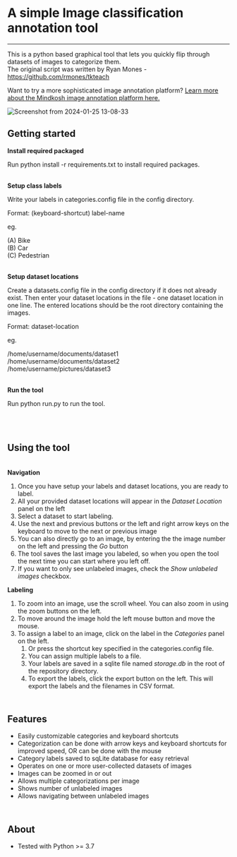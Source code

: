 # A simple Image classification annotation tool
-------------------------------------------------------------

This is a python based graphical tool that lets you quickly flip through datasets of images to categorize them.
\
The original script was written by Ryan Mones - https://github.com/rmones/tkteach

Want to try a more sophisticated image annotation platform? [Learn more about the Mindkosh image annotation platform here.](https://mindkosh.com/annotation-platform/image-annotation.html)

![Screenshot from 2024-01-25 13-08-33](https://github.com/Mindkosh/image-classification-labeler/assets/4280242/ea8c5343-f5b9-4dc0-b900-6022d1ed3d8f)


Getting started
----------
**Install required packaged**

Run python install -r requirements.txt to install required packages.

\
**Setup class labels**

Write your labels in categories.config file in the config directory.

Format:
(keyboard-shortcut) label-name


eg.

(A) Bike
\
(B) Car
\
(C) Pedestrian

\
**Setup dataset locations**

Create a datasets.config file in the config directory if it does not already exist. Then enter your dataset locations in the file - one dataset location in one line. The entered locations should be the root directory containing the images.

Format:
dataset-location


eg.

/home/username/documents/dataset1
\
/home/username/documents/dataset2
\
/home/username/pictures/dataset3


\
**Run the tool**

Run python run.py to run the tool.

\
\
Using the tool
----------
\
**Navigation**
1. Once you have setup your labels and dataset locations, you are ready to label.
2. All your provided dataset locations will appear in the _Dataset Location_ panel on the left
3. Select a dataset to start labeling.
4. Use the next and previous buttons or the left and right arrow keys on the keyboard to move to the next or previous image
5. You can also directly go to an image, by entering the the image number on the left and pressing the _Go_ button
6. The tool saves the last image you labeled, so when you open the tool the next time you can start where you left off.
7. If you want to only see unlabeled images, check the _Show unlabeled images_ checkbox.

**Labeling**
1. To zoom into an image, use the scroll wheel. You can also zoom in using the zoom buttons on the left.
2. To move around the image hold the left mouse button and move the mouse. 
3. To assign a label to an image, click on the label in the _Categories_ panel on the left.
   1. Or press the shortcut key specified in the categories.config file.
   2. You can assign multiple labels to a file.
   3. Your labels are saved in a sqlite file named _storage.db_ in the root of the repository directory.
   4. To export the labels, click the export button on the left. This will export the labels and the filenames in CSV format.
    

\
Features
----------

- Easily customizable categories and keyboard shortcuts
- Categorization can be done with arrow keys and keyboard shortcuts for improved speed, OR can be done with the mouse
- Category labels saved to sqLite database for easy retrieval
- Operates on one or more user-collected datasets of images
- Images can be zoomed in or out
- Allows multiple categorizations per image
- Shows number of unlabeled images
- Allows navigating between unlabeled images

\
About
-----------

- Tested with Python >= 3.7
